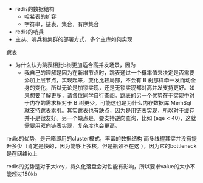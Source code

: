 - redis的数据结构
  - 哈希表的扩容
  - 字符串，链表，集合，有序集合
- redis的哨兵
- 主从、哨兵和集群的部署方式，多个主库如何实现



跳表

- 为什么认为跳表相比b树更加适合高并发场景，因为
  - 我自己的理解是因为在新增节点时，跳表通过一个概率值来决定是否需要添加上层节点，实现起来，变化比较局部，不会有 B 树那样牵一发而动全身的变化，所以无论是加锁实现，还是无锁实现都对高并发支持更好。如果想要了解更多，请各位同学自行查阅。跳表的另一个优势在于实现中对于内存的需求相对于 B 树更少。可能这也是为什么内存数据库 MemSql 就支持跳表索引。其实跳表也有缺点，因为是用链表实现，所以对于缓存并不是很友好。另一个缺点是，要支持逆向查询，比如 (age < 40)，这就需要用双向链表实现，复杂度也会更高。





redis的优势，是开箱即用的cluster模式，丰富的数据结构
而多线程其实并没有提升多少（肯定是快的，因为能够上多核，但是瓶颈不在这
），因为它的bottleneck是在网络io上



redis的劣势是对于大key，持久化落盘会对性能有影响，所以要求value的大小不能超过150kb

